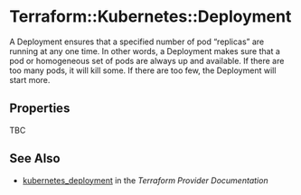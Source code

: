 # Terraform::Kubernetes::Deployment

A Deployment ensures that a specified number of pod “replicas” are running at any one time. In other words, a Deployment makes sure that a pod or homogeneous set of pods are always up and available. If there are too many pods, it will kill some. If there are too few, the Deployment will start more.

## Properties

TBC

## See Also

* [kubernetes_deployment](https://www.terraform.io/docs/providers/kubernetes/r/deployment.html) in the _Terraform Provider Documentation_